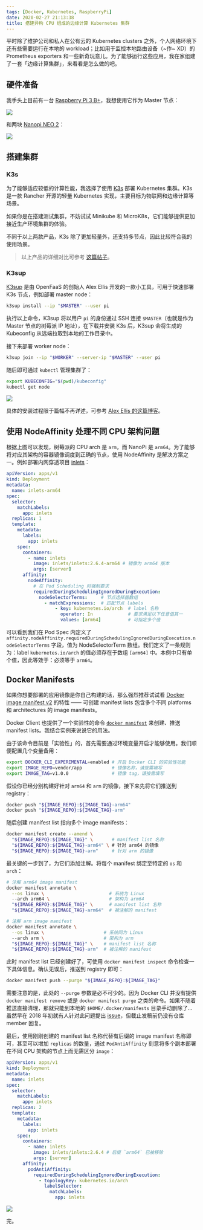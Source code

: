 ```yaml
---
tags: [Docker, Kubernetes, RaspberryPi]
date: 2020-02-27 21:13:38
title: 搭建异构 CPU 组成的边缘计算 Kubernetes 集群
---
```


平时除了维护公司和私人在公有云的 Kubernetes clusters 之外，个人网络环境下还有些需要运行在本地的 workload；比如用于监控本地路由设备（~作~ XD）的 Prometheus exporters 和一些新奇玩意儿。为了能够运行这些应用，我在家组建了一套「边缘计算集群」，来看看是怎么做的吧。

<!--more-->

## 硬件准备

我手头上目前有一台 [Raspberry Pi 3 B+](https://www.raspberrypi.org/products/raspberry-pi-3-model-b-plus/)，我想使用它作为 Master 节点：

![](/images/e3bbeb04097925d7a81fa377156350aa.png)

和两块 [Nanopi NEO 2](https://www.friendlyarm.com/index.php?route=product/product&product_id=180)：

![](/images/cf88d169db45970ca298f4e434b80c5f.png)

## 搭建集群

### K3s

为了能够适应较低的计算性能，我选择了使用 [K3s](https://k3s.io/) 部署 Kubernetes 集群。K3s 是一款 Rancher 开源的轻量 Kubernetes 实现，主要目标为物联网和边缘计算等场景。

如果你是在搭建测试集群，不妨试试 Minikube 和 MicroK8s，它们能够提供更加接近生产环境集群的体验。

不同于以上两款产品，K3s 除了更加轻量外，还支持多节点，因此比较符合我的使用场景。

> 以上产品的详细对比可参考 [这篇帖子](https://www.reddit.com/r/kubernetes/comments/be0415/k3s_minikube_or_microk8s/el2xy5r/)。

### K3sup

[K3sup](https://github.com/alexellis/k3sup) 是由 OpenFaaS 的创始人 Alex Ellis 开发的一款小工具，可用于快速部署 K3s 节点，例如部署 master node：

```bash
k3sup install --ip "$MASTER" --user pi
```

执行以上命令，K3sup 将以用户 `pi` 的身份通过 SSH 连接 `$MASTER`（也就是作为 Master 节点的树莓派 IP 地址），在下载并安装 K3s 后，K3sup 会将生成的 Kubeconfig 从远端拉取到本地的工作目录中。

接下来部署 worker node：

```bash
k3sup join --ip "$WORKER" --server-ip "$MASTER" --user pi
```

随后即可通过 `kubectl` 管理集群了：

```bash
export KUBECONFIG="$(pwd)/kubeconfig"
kubectl get node
```

![](/images/5e6d3227ecba7623049bd9b89f18c00f.png)

具体的安装过程限于篇幅不再详述，可参考 [Alex Ellis 的这篇博客](https://blog.alexellis.io/test-drive-k3s-on-raspberry-pi/)。

## 使用 NodeAffinity 处理不同 CPU 架构问题

根据上图可以发现，树莓派的 CPU arch 是 `arm`，而 NanoPi 是 `arm64`。为了能够将对应其架构的容器镜像调度到正确的节点，使用 NodeAffinity 是解决方案之一。例如部署内网穿透项目 [inlets](https://github.com/inlets/inlets)：

```yaml
apiVersion: apps/v1
kind: Deployment
metadata:
  name: inlets-arm64
spec:
  selector:
    matchLabels:
      app: inlets
  replicas: 1
  template:
    metadata:
      labels:
        app: inlets
    spec:
      containers:
        - name: inlets
          image: inlets/inlets:2.6.4-arm64 # 镜像为 arm64 版本
          args: [server]
      affinity:
        nodeAffinity:
          # 在 Pod Scheduling 时强制要求
          requiredDuringSchedulingIgnoredDuringExecution:
            nodeSelectorTerms:     # 节点选择器数组
              - matchExpressions:  # 匹配节点 labels
                  - key: kubernetes.io/arch  # label 名称
                    operator: In             # 要求满足以下任意值其一
                    values: [arm64]          # 可指定多个值
```

可以看到我们在 Pod Spec 内定义了 `affinity.nodeAffinity.requiredDuringSchedulingIgnoredDuringExecution.nodeSelectorTerms` 字段，值为 NodeSelectorTerm 数组。我们定义了一条规则为：label `kubernetes.io/arch` 的值必须存在于数组 `[arm64]` 中。本例中只有单个值，因此等效于：必须等于 `arm64`。

## Docker Manifests

如果你想要部署的应用镜像是你自己构建的话，那么强烈推荐试试看 [Docker image manifest v2](https://docs.docker.com/registry/spec/manifest-v2-2/) 的特性 —— 可创建 manifest lists 包含多个不同 platforms 和 architectures 的 image manifests。

Docker Client 也提供了一个实验性的命令 [`docker manifest`](https://docs.docker.com/engine/reference/commandline/manifest/) 来创建、推送 manifest lists。我结合实例来说说它的用法。

由于该命令目前是「实验性」的，首先需要通过环境变量开启才能够使用。我们顺便配置几个变量备用：

```bash
export DOCKER_CLI_EXPERIMENTAL=enabled # 开启 Docker CLI 的实验性功能
export IMAGE_REPO=vendor/app           # 镜像名称，请按需填写
export IMAGE_TAG=v1.0.0                # 镜像 tag，请按需填写
```

假设你已经分别构建好针对 `arm64` 和 `arm` 的镜像，接下来先将它们推送到 registry：

```bash
docker push "${IMAGE_REPO}:${IMAGE_TAG}-arm64"
docker push "${IMAGE_REPO}:${IMAGE_TAG}-arm"
```

随后创建 manifest list 指向多个 image manifests：

```bash
docker manifest create --amend \
  "${IMAGE_REPO}:${IMAGE_TAG}" \       # manifest list 名称
  "${IMAGE_REPO}:${IMAGE_TAG}-arm64" \ # 针对 arm64 的镜像
  "${IMAGE_REPO}:${IMAGE_TAG}-arm"     # 针对 arm 的镜像
```

最关键的一步到了，为它们添加注解。将每个 manifest 绑定至特定的 `os` 和 `arch`：

```bash
# 注解 arm64 image manifest
docker manifest annotate \
  --os linux \                        # 系统为 Linux
  --arch arm64 \                      # 架构为 arm64
  "${IMAGE_REPO}:${IMAGE_TAG}" \      # manifest list 名称
  "${IMAGE_REPO}:${IMAGE_TAG}-arm64"  # 被注解的 manifest

# 注解 arm image manifest
docker manifest annotate \
  --os linux \                      # 系统同为 Linux
  --arch arm \                      # 架构为 arm
  "${IMAGE_REPO}:${IMAGE_TAG}" \    # manifest list 名称
  "${IMAGE_REPO}:${IMAGE_TAG}-arm"  # 被注解的 manifest
```

此时 manifest list 已经创建好了，可使用 `docker manifest inspect` 命令检查一下具体信息。确认无误后，推送到 registry 即可：

```bash
docker manifest push --purge "${IMAGE_REPO}:${IMAGE_TAG}"
```

需要注意的是，此处的 `--purge` 参数是必不可少的。因为 Docker CLI 并没有提供 `docker manifest remove` 或是 `docker manifest purge` 之类的命令。如果不随着推送直接清理，那就只能到本地的 `$HOME/.docker/manifests` 目录手动删除了... 虽然早在 2018 年初就有人针对此问题提出 [issue](https://github.com/docker/cli/issues/954)，但截止发稿前仍没有仓库 member 回复。

最后，使用刚刚创建的 manifest list 名称代替有后缀的 image manifest 名称即可，甚至可以增加 `replicas` 的数量，通过 `PodAntiAffinity` 刻意将多个副本部署在不同 CPU 架构的节点上而无需区分 `image`：

```yaml
apiVersion: apps/v1
kind: Deployment
metadata:
  name: inlets
spec:
  selector:
    matchLabels:
      app: inlets
  replicas: 2
  template:
    metadata:
      labels:
        app: inlets
    spec:
      containers:
        - name: inlets
          image: inlets/inlets:2.6.4 # 后缀 `arm64` 已被移除
          args: [server]
      affinity:
        podAntiAffinity:
          requiredDuringSchedulingIgnoredDuringExecution:
            - topologyKey: kubernetes.io/arch
              labelSelector:
                matchLabels:
                  app: inlets
```

![](/images/762c17ab2fdbe84f79c93635ca3cbcce.png)

完。

